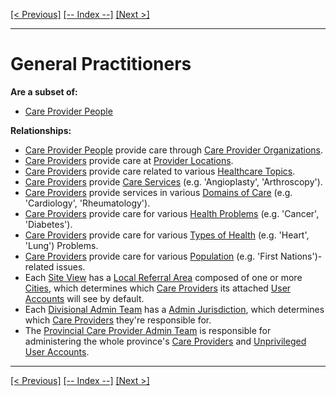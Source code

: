 [[< Previous]](forms.md) [[-- Index --]](entity_class_index.md) [[Next >]](health_problems.md)
___
# General Practitioners

**Are a subset of:**
  * [Care Provider People](care_provider_people.md)  

**Relationships:**
  * [Care Provider People](care_provider_people.md) provide care through [Care Provider Organizations](care_provider_organizations.md).
  * [Care Providers](care_providers.md) provide care at [Provider Locations](provider_locations.md).
  * [Care Providers](care_providers.md) provide care related to various [Healthcare Topics](healthcare_topics.md).
  * [Care Providers](care_providers.md) provide [Care Services](care_services.md) (e.g. 'Angioplasty', 'Arthroscopy').
  * [Care Providers](care_providers.md) provide services in various [Domains of Care](domains_of_care.md) (e.g. 'Cardiology', 'Rheumatology').
  * [Care Providers](care_providers.md) provide care for various [Health Problems](health_problems.md) (e.g. 'Cancer', 'Diabetes').
  * [Care Providers](care_providers.md) provide care for various [Types of Health](types_of_health.md) (e.g. 'Heart', 'Lung') Problems.
  * [Care Providers](care_providers.md) provide care for various [Population](populations.md) (e.g. 'First Nations')-related issues.
  * Each [Site View](site_views.md) has a [Local Referral Area](local_referral_areas.md) composed of one or more [Cities](cities.md), which determines which [Care Providers](care_providers.md) its attached [User Accounts](user_accounts.md) will see by default.
  * Each [Divisional Admin Team](divisional_admin_teams.md) has a [Admin Jurisdiction](admin_jurisdictions.md), which determines which [Care Providers](care_providers.md) they're responsible for.
  * The [Provincial Care Provider Admin Team](provincial_care_provider_admin_teams.md) is responsible for administering the whole province's [Care Providers](care_providers.md) and [Unprivileged User Accounts](unprivileged_user_accounts.md).

___
[[< Previous]](forms.md) [[-- Index --]](entity_class_index.md) [[Next >]](health_problems.md)

